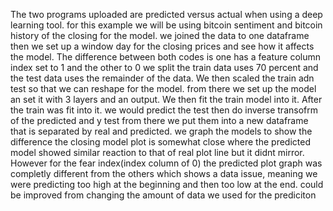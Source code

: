 The two programs uploaded are predicted versus actual when using a deep learning tool. for this example we will be using bitcoin sentiment and bitcoin history of the closing for the model. we joined the data to one dataframe then we set up a window day for the closing prices and see how it affects the model. The difference between both codes is one has a feature column index set to 1 and the other to 0
we split the train data uses 70 percent and the test data uses the remainder of the data. We then scaled the train adn test so that we can reshape for the model. from there we set up the model an set it with 3 layers and an output. We then fit the train model into it.
After the train was fit into it. we would predict the test then do inverse transofrm of the predicted and y test from there we put them into a new dataframe that is separated by real and predicted. we graph the models to show the difference
the closing model plot is somewhat close where the predicted model showed similar reaction to that of real plot line but it didnt mirror. However for the fear index(index column of 0) the predicted plot graph was completly different from the others which shows a data issue, meaning we were predicting too high at the beginning and then too low at the end. could be improved from changing the amount of data we used for the prediciton 
